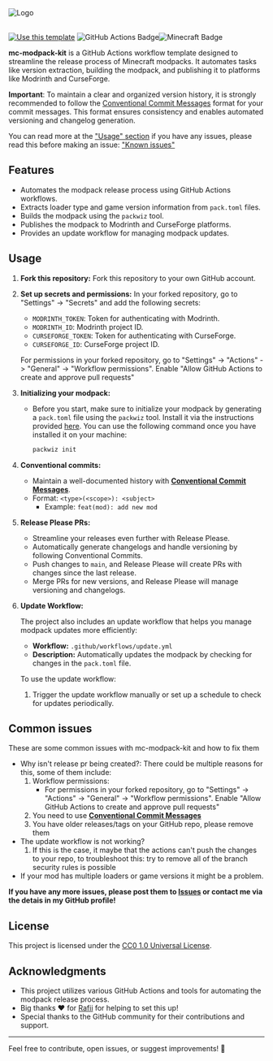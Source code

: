 <picture>
  <source media="(prefers-color-scheme: dark)" srcset="https://github.com/jh-devv/mc-modpack-kit/assets/122896463/003f8682-7e4f-4797-bdc8-2610a5d505de">
   <source media="(prefers-color-scheme: light)" srcset="https://github.com/jh-devv/mc-modpack-kit/assets/122896463/55e900a0-6de4-49e7-a9b0-2a8c764c9a4a">
  <img alt="Logo">
</picture>
<br></br>

[![Use this template](https://img.shields.io/badge/use%20this-template-blue?logo=github&style=for-the-badge)](https://github.com/badges/shields/generate)
![GitHub Actions Badge](https://img.shields.io/badge/GitHub%20Actions-2088FF?logo=githubactions&logoColor=fff&style=for-the-badge)![Minecraft Badge](https://img.shields.io/badge/Minecraft-62B47A?logo=minecraft&logoColor=fff&style=for-the-badge)

**mc-modpack-kit** is a GitHub Actions workflow template designed to streamline the release process of Minecraft modpacks. It automates tasks like version extraction, building the modpack, and publishing it to platforms like Modrinth and CurseForge.

**Important**: To maintain a clear and organized version history, it is strongly recommended to follow the [Conventional Commit Messages](https://www.conventionalcommits.org/en/v1.0.0/) format for your commit messages. This format ensures consistency and enables automated versioning and changelog generation.

You can read more at the ["Usage" section](#usage)
if you have any issues, please read this before making an issue: ["Known issues"](#common-issues)

## Features

- Automates the modpack release process using GitHub Actions workflows.
- Extracts loader type and game version information from `pack.toml` files.
- Builds the modpack using the `packwiz` tool.
- Publishes the modpack to Modrinth and CurseForge platforms.
- Provides an update workflow for managing modpack updates.

## Usage

1. **Fork this repository:** Fork this repository to your own GitHub account.

2. **Set up secrets and permissions:**
     In your forked repository, go to "Settings" -> "Secrets" and add the following secrets:

   - `MODRINTH_TOKEN`: Token for authenticating with Modrinth.
   - `MODRINTH_ID`: Modrinth project ID.
   - `CURSEFORGE_TOKEN`: Token for authenticating with CurseForge.
   - `CURSEFORGE_ID`: CurseForge project ID.
  
    For permissions in your forked repository, go to "Settings" -> "Actions" -> "General" -> "Workflow permissions".
    Enable "Allow GitHub Actions to create and approve pull requests"

3. **Initializing your modpack:**

   - Before you start, make sure to initialize your modpack by generating a `pack.toml` file using the `packwiz` tool. Install it via the instructions provided [here](https://packwiz.infra.link/installation/). You can use the following command once you have installed it on your machine:
     ```sh
     packwiz init
     ```

4. **Conventional commits:**
   - Maintain a well-documented history with [**Conventional Commit Messages**](https://www.conventionalcommits.org/en/v1.0.0/).
   - Format: `<type>(<scope>): <subject>`
     - Example: `feat(mod): add new mod`

5. **Release Please PRs:**
   - Streamline your releases even further with Release Please.
   - Automatically generate changelogs and handle versioning by following Conventional Commits.
   - Push changes to `main`, and Release Please will create PRs with changes since the last release.
   - Merge PRs for new versions, and Release Please will manage versioning and changelogs.

6. **Update Workflow:**

   The project also includes an update workflow that helps you manage modpack updates more efficiently:

   - **Workflow:** `.github/workflows/update.yml`
   - **Description:** Automatically updates the modpack by checking for changes in the `pack.toml` file.

   To use the update workflow:

   1. Trigger the update workflow manually or set up a schedule to check for updates periodically.

## Common issues

These are some common issues with mc-modpack-kit and how to fix them

- Why isn't release pr being created?:
   There could be multiple reasons for this, some of them include:
   1. Workflow permissions:
      - For permissions in your forked repository, go to "Settings" -> "Actions" -> "General" -> "Workflow permissions". Enable "Allow GitHub Actions to create and approve pull requests"
   2. You need to use [**Conventional Commit Messages**](https://www.conventionalcommits.org/en/v1.0.0/)
   3. You have older releases/tags on your GitHub repo, please remove them
- The update workflow is not working?
   1. If this is the case, it maybe that the actions can't push the changes to your repo, to troubleshoot this: try to remove all of the branch security rules is possible
- If your mod has multiple loaders or game versions it might be a problem.

**If you have any more issues, please post them to [Issues](https://github.com/jh-devv/mc-modpack-kit/issues) or contact me via the detais in my GitHub profile!**

## License

This project is licensed under the [CC0 1.0 Universal License](LICENSE).

## Acknowledgments

- This project utilizes various GitHub Actions and tools for automating the modpack release process.
- Big thanks ❤️ for [Rafii](https://github.com/Rafii2198) for helping to set this up!
- Special thanks to the GitHub community for their contributions and support.

---

<!---For detailed usage instructions and customization options, please refer to the [documentation](https://github.com/yourusername/mc-modpack-kit/wiki).-->

Feel free to contribute, open issues, or suggest improvements! 🚀
